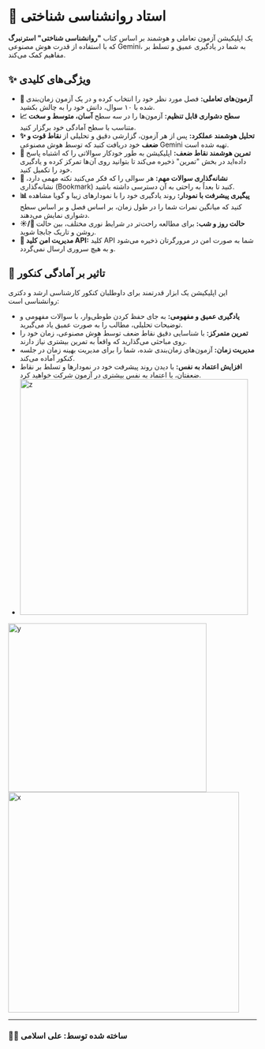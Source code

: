 
# 🧠 استاد روانشناسی شناختی

یک اپلیکیشن آزمون تعاملی و هوشمند بر اساس کتاب **"روانشناسی شناختی" استرنبرگ** که با استفاده از قدرت هوش مصنوعی Gemini، به شما در یادگیری عمیق و تسلط بر مفاهیم کمک می‌کند.

## ✨ ویژگی‌های کلیدی

- **🧠 آزمون‌های تعاملی:** فصل مورد نظر خود را انتخاب کرده و در یک آزمون زمان‌بندی شده با ۱۰ سوال، دانش خود را به چالش بکشید.
- **📈 سطح دشواری قابل تنظیم:** آزمون‌ها را در سه سطح **آسان، متوسط و سخت** متناسب با سطح آمادگی خود برگزار کنید.
- **✨ تحلیل هوشمند عملکرد:** پس از هر آزمون، گزارشی دقیق و تحلیلی از **نقاط قوت و ضعف** خود دریافت کنید که توسط هوش مصنوعی Gemini تهیه شده است.
- **🎯 تمرین هوشمند نقاط ضعف:** اپلیکیشن به طور خودکار سوالاتی را که اشتباه پاسخ داده‌اید در بخش "تمرین" ذخیره می‌کند تا بتوانید روی آن‌ها تمرکز کرده و یادگیری خود را تکمیل کنید.
- **🔖 نشانه‌گذاری سوالات مهم:** هر سوالی را که فکر می‌کنید نکته مهمی دارد، نشانه‌گذاری (Bookmark) کنید تا بعداً به راحتی به آن دسترسی داشته باشید.
- **📊 پیگیری پیشرفت با نمودار:** روند یادگیری خود را با نمودارهای زیبا و گویا مشاهده کنید که میانگین نمرات شما را در طول زمان، بر اساس فصل و بر اساس سطح دشواری نمایش می‌دهند.
- **☀️/🌙 حالت روز و شب:** برای مطالعه راحت‌تر در شرایط نوری مختلف، بین حالت روشن و تاریک جابجا شوید.
- **🔑 مدیریت امن کلید API:** کلید API شما به صورت امن در مرورگرتان ذخیره می‌شود و به هیچ سروری ارسال نمی‌گردد.

## 🎯 تاثیر بر آمادگی کنکور

این اپلیکیشن یک ابزار قدرتمند برای داوطلبان کنکور کارشناسی ارشد و دکتری روانشناسی است:

- **یادگیری عمیق و مفهومی:** به جای حفظ کردن طوطی‌وار، با سوالات مفهومی و توضیحات تحلیلی، مطالب را به صورت عمیق یاد می‌گیرید.
- **تمرین متمرکز:** با شناسایی دقیق نقاط ضعف توسط هوش مصنوعی، زمان خود را روی مباحثی می‌گذارید که واقعاً به تمرین بیشتری نیاز دارند.
- **مدیریت زمان:** آزمون‌های زمان‌بندی شده، شما را برای مدیریت بهینه زمان در جلسه کنکور آماده می‌کند.
- **افزایش اعتماد به نفس:** با دیدن روند پیشرفت خود در نمودارها و تسلط بر نقاط ضعفتان، با اعتماد به نفس بیشتری در آزمون شرکت خواهید کرد.
- <img width="462" height="478" alt="z" src="https://github.com/user-attachments/assets/f2c6b094-0b14-49c9-b69d-1c114c2361cf" />
<img width="402" height="342" alt="y" src="https://github.com/user-attachments/assets/ee28df66-3da4-4659-b380-dcf8c6ff13bd" />
<img width="468" height="447" alt="x" src="https://github.com/user-attachments/assets/1be07629-5f4f-4671-89a9-057d8061c0c1" />


---

### 👨‍💻 ساخته شده توسط: علی اسلامی
